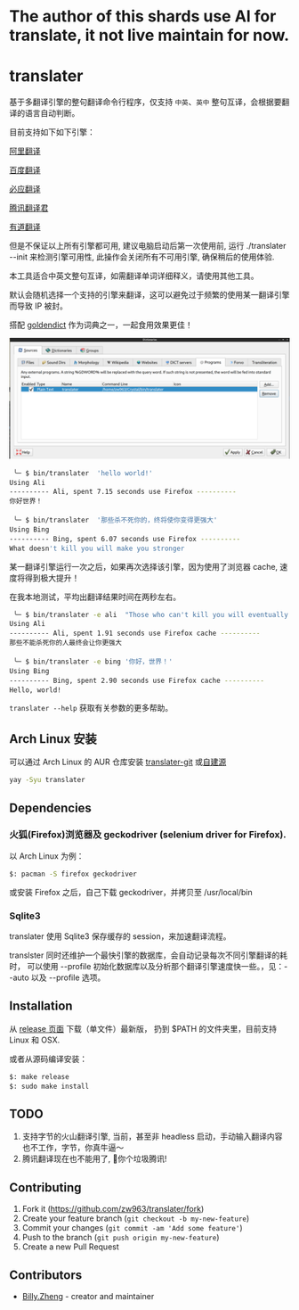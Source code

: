 # The author of this shards use AI for translate, it not live maintain for now.


# translater

基于多翻译引擎的整句翻译命令行程序，仅支持 `中英`、`英中` 整句互译，会根据要翻译的语言自动判断。

目前支持如下如下引擎：

[阿里翻译](https://translate.alibaba.com)

[百度翻译](https://fanyi.baidu.com)

[必应翻译](https://www.bing.com/translator)

[腾讯翻译君](https://fanyi.qq.com)

[有道翻译](https://fanyi.youdao.com/index.html)

但是不保证以上所有引擎都可用, 建议电脑启动后第一次使用前, 运行 ./translater --init 
来检测引擎可用性, 此操作会关闭所有不可用引擎, 确保稍后的使用体验.

本工具适合中英文整句互译，如需翻译单词详细释义，请使用其他工具。

默认会随机选择一个支持的引擎来翻译，这可以避免过于频繁的使用某一翻译引擎而导致 IP 被封。

搭配 [goldendict](https://github.com/goldendict/goldendict) 作为词典之一，一起食用效果更佳！

![goldendict](images/goldendict.png)

```sh
 ╰─ $ bin/translater  'hello world!'
Using Ali
---------- Ali, spent 7.15 seconds use Firefox ----------
你好世界！

 ╰─ $ bin/translater  '那些杀不死你的，终将使你变得更强大'
Using Bing
---------- Bing, spent 6.07 seconds use Firefox ----------
What doesn't kill you will make you stronger
```

某一翻译引擎运行一次之后，如果再次选择该引擎，因为使用了浏览器 cache, 速度将得到极大提升！

在我本地测试，平均出翻译结果时间在两秒左右。

```sh
 ╰─ $ bin/translater -e ali  "Those who can't kill you will eventually make you stronger."
Using Ali
---------- Ali, spent 1.91 seconds use Firefox cache ----------
那些不能杀死你的人最终会让你更强大
 
 ╰─ $ bin/translater -e bing '你好，世界！'
Using Bing
---------- Bing, spent 2.90 seconds use Firefox cache ----------
Hello, world!
```

`translater --help` 获取有关参数的更多帮助。

## Arch Linux 安装

可以通过 Arch Linux 的 AUR 仓库安装 [translater-git](https://aur.archlinux.org/packages/translater-git) 或[自建源](https://github.com/taotieren/aur-repo)

```bash
yay -Syu translater
```

## Dependencies

### 火狐(Firefox)浏览器及 geckodriver (selenium driver for Firefox).

以 Arch Linux 为例：

```sh
$: pacman -S firefox geckodriver
```

或安装 Firefox 之后，自己下载 geckodriver，并拷贝至 /usr/local/bin

### Sqlite3

translater 使用 Sqlite3 保存缓存的 session，来加速翻译流程。

translster 同时还维护一个最快引擎的数据库，会自动记录每次不同引擎翻译的耗时，
可以使用 --profile 初始化数据库以及分析那个翻译引擎速度快一些。，见：--auto 以及 --profile 选项。

## Installation

从 [release 页面](https://github.com/crystal-china/translater/releases) 下载（单文件）最新版，
扔到 $PATH 的文件夹里，目前支持 Linux 和 OSX.

或者从源码编译安装：

```sh
$: make release
$: sudo make install
```

## TODO

1. 支持字节的火山翻译引擎, 当前，甚至非 headless 启动，手动输入翻译内容也不工作，字节，你真牛逼～
2. 腾讯翻译现在也不能用了, 🌿你个垃圾腾讯!

## Contributing

1. Fork it (<https://github.com/zw963/translater/fork>)
2. Create your feature branch (`git checkout -b my-new-feature`)
3. Commit your changes (`git commit -am 'Add some feature'`)
4. Push to the branch (`git push origin my-new-feature`)
5. Create a new Pull Request

## Contributors

- [Billy.Zheng](https://github.com/zw963) - creator and maintainer
